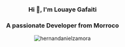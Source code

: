 <h3 align="center">Hi 👋, I'm Louaye Gafaiti</h3>
<h3 align="center">A passionate  Developer from Morroco</h3>
<p align="center"> <img src="https://i.ibb.co/XLQPxbV/e9bf55f5df6b5c3717679a392f33bfdf-removebg-preview-1.png](https://c4.wallpaperflare.com/wallpaper/304/870/385/technology-git-github-hd-wallpaper-preview.jpg" alt="hernandanielzamora" /> </p>
